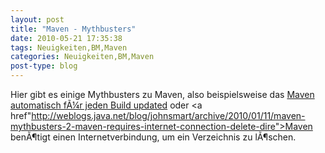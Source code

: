 ```yaml
---
layout: post
title: "Maven - Mythbusters"
date: 2010-05-21 17:35:38
tags: Neuigkeiten,BM,Maven
categories: Neuigkeiten,BM,Maven
post-type: blog
---
```

Hier gibt es einige Mythbusters zu Maven, also beispielsweise das <a href="http://weblogs.java.net/blog/johnsmart/archive/2010/01/06/maven-mythbusters-maven-automatically-updates-every-build">Maven automatisch fÃ¼r jeden Build updated</a> oder <a href"http://weblogs.java.net/blog/johnsmart/archive/2010/01/11/maven-mythbusters-2-maven-requires-internet-connection-delete-dire">Maven benÃ¶tigt einen Internetverbindung, um ein Verzeichnis zu lÃ¶schen</a>.